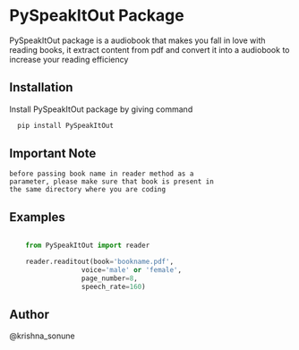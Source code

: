 
# PySpeakItOut Package

PySpeakItOut package is a audiobook that makes you fall in love with reading books, it extract content from pdf and convert it into a audiobook to increase your reading efficiency

## Installation

Install PySpeakItOut package by giving command

```bash
  pip install PySpeakItOut
```
    
## Important Note

    before passing book name in reader method as a 
    parameter, please make sure that book is present in 
    the same directory where you are coding
## Examples

```python

    from PySpeakItOut import reader

    reader.readitout(book='bookname.pdf',
                  voice='male' or 'female',
                  page_number=8,
                  speech_rate=160)

```

## Author

@krishna_sonune

